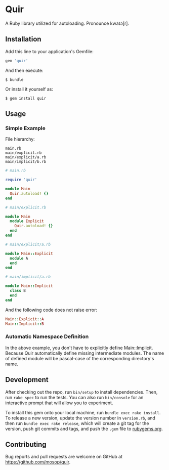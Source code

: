 # Quir

A Ruby library utilized for autoloading. Pronounce kwaɪə[r].

## Installation

Add this line to your application's Gemfile:

```ruby
gem 'quir'
```

And then execute:

    $ bundle

Or install it yourself as:

    $ gem install quir

## Usage

### Simple Example

File hierarchy:

```
main.rb
main/explicit.rb
main/explicit/a.rb
main/implicit/b.rb
```

```ruby
# main.rb

require 'quir'

module Main
  Quir.autoload! {}
end

# main/explicit.rb

module Main
  module Explicit
    Quir.autoload! {}
  end
end

# main/explicit/a.rb

module Main::Explicit
  module A
  end
end

# main/implicit/a.rb

module Main::Implicit
  class B
  end
end
```

And the following code does not raise error:

```ruby
Main::Explicit::A
Main::Implicit::B
```

### Automatic Namespace Definition

In the above example, you don't have to explicitly define Main::Implicit. Because Quir automatically define missing intermediate modules. The name of defined module will be pascal-case of the corresponding directory's name.

## Development

After checking out the repo, run `bin/setup` to install dependencies. Then, run `rake spec` to run the tests. You can also run `bin/console` for an interactive prompt that will allow you to experiment.

To install this gem onto your local machine, run `bundle exec rake install`. To release a new version, update the version number in `version.rb`, and then run `bundle exec rake release`, which will create a git tag for the version, push git commits and tags, and push the `.gem` file to [rubygems.org](https://rubygems.org).

## Contributing

Bug reports and pull requests are welcome on GitHub at https://github.com/mosop/quir.
